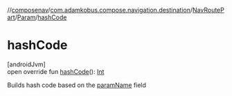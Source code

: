 //[composenav](../../../../index.md)/[com.adamkobus.compose.navigation.destination](../../index.md)/[NavRoutePart](../index.md)/[Param](index.md)/[hashCode](hash-code.md)

# hashCode

[androidJvm]\
open override fun [hashCode](hash-code.md)(): [Int](https://kotlinlang.org/api/latest/jvm/stdlib/kotlin/-int/index.html)

Builds hash code based on the [paramName](param-name.md) field
